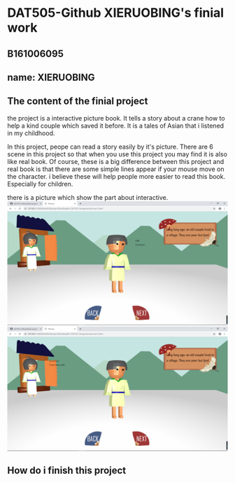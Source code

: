 # DAT505-Github XIERUOBING's finial work
## B161006095
## name: XIERUOBING


## The content of the finial project
  the project is a interactive picture book. It tells a story about a crane how to help a kind couple which saved it before. It is a tales of Asian that i listened in my childhood.

  In this project, peope can read a story easily by it's picture. There are 6 scene in this project so that when you use this project you may find it is also like real book. Of course, these is a big difference between this project and real book is that there are some simple lines appear if your mouse move on the character. i believe these will help people more easier to read this book. Especially for children.

  there is a picture which show the part about interactive.
  ![screen](https://github.com/yingyuelang/DAT505-Github/blob/master/finial%20project/images/1.png)
    ![screen](https://github.com/yingyuelang/DAT505-Github/blob/master/finial%20project/images/2.png)

## How do i finish this project
